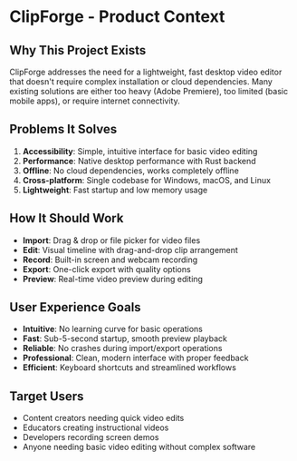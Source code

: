# ClipForge - Product Context

## Why This Project Exists
ClipForge addresses the need for a lightweight, fast desktop video editor that doesn't require complex installation or cloud dependencies. Many existing solutions are either too heavy (Adobe Premiere), too limited (basic mobile apps), or require internet connectivity.

## Problems It Solves
1. **Accessibility**: Simple, intuitive interface for basic video editing
2. **Performance**: Native desktop performance with Rust backend
3. **Offline**: No cloud dependencies, works completely offline
4. **Cross-platform**: Single codebase for Windows, macOS, and Linux
5. **Lightweight**: Fast startup and low memory usage

## How It Should Work
- **Import**: Drag & drop or file picker for video files
- **Edit**: Visual timeline with drag-and-drop clip arrangement
- **Record**: Built-in screen and webcam recording
- **Export**: One-click export with quality options
- **Preview**: Real-time video preview during editing

## User Experience Goals
- **Intuitive**: No learning curve for basic operations
- **Fast**: Sub-5-second startup, smooth preview playback
- **Reliable**: No crashes during import/export operations
- **Professional**: Clean, modern interface with proper feedback
- **Efficient**: Keyboard shortcuts and streamlined workflows

## Target Users
- Content creators needing quick video edits
- Educators creating instructional videos
- Developers recording screen demos
- Anyone needing basic video editing without complex software
